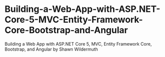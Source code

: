 # Building-a-Web-App-with-ASP.NET-Core-5-MVC-Entity-Framework-Core-Bootstrap-and-Angular
Building a Web App with ASP.NET Core 5, MVC, Entity Framework Core, Bootstrap, and Angular by Shawn Wildermuth
